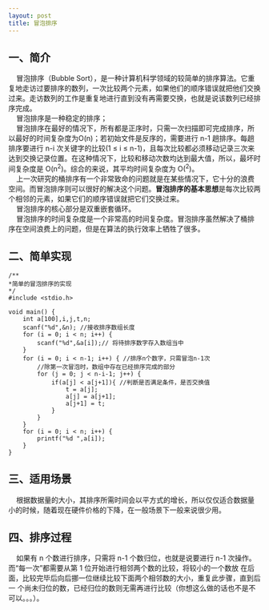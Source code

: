 ```yaml
---
layout: post
title: 冒泡排序
---
```

## 一、简介 ##  

&#160;&#160;&#160;&#160;冒泡排序（Bubble Sort），是一种计算机科学领域的较简单的排序算法。它重复地走访过要排序的数列，一次比较两个元素，如果他们的顺序错误就把他们交换过来。走访数列的工作是重复地进行直到没有再需要交换，也就是说该数列已经排序完成。  
&#160;&#160;&#160;&#160;冒泡排序是一种稳定的排序；  
&#160;&#160;&#160;&#160;冒泡排序在最好的情况下，所有都是正序时，只需一次扫描即可完成排序，所以最好的时间复杂度为O(n)；若初始文件是反序的，需要进行 n-1 趟排序。每趟排序要进行 n-i 次关键字的比较(1 ≤ i ≤ n-1)，且每次比较都必须移动记录三次来达到交换记录位置。在这种情况下，比较和移动次数均达到最大值，所以，最坏时间复杂度是 O(n<sup>2</sup>)。综合的来说，其平均时间复杂度为 O(<sup>2</sup>)。   
&#160;&#160;&#160;&#160;上一次研究的桶排序有一个非常致命的问题就是在某些情况下，它十分的浪费空间。而冒泡排序则可以很好的解决这个问题。**冒泡排序的基本思想**是每次比较两个相邻的元素，如果它们的顺序错误就把它们交换过来。  
&#160;&#160;&#160;&#160;冒泡排序的核心部分是双重嵌套循环。  
&#160;&#160;&#160;&#160;冒泡排序的时间复杂度是一个非常高的时间复杂度。冒泡排序虽然解决了桶排序在空间浪费上的问题，但是在算法的执行效率上牺牲了很多。

## 二、简单实现 ##

	/**
	*简单的冒泡排序的实现
	*/
	#include <stdio.h>

	void main() {
		int a[100],i,j,t,n;
		scanf("%d",&n); //接收排序数组长度
		for (i = 0; i < n; i++) {
			scanf("%d",&a[i]);// 将待排序数字存入数组当中
		}
		for (i = 0; i < n-1; i++) { //排序n个数字，只需冒泡n-1次
			//除第一次冒泡时，数组中存在已经排序完成的部分
			for (j = 0; j < n-i-1; j++) { 
				if(a[j] < a[j+1]){ //判断是否满足条件，是否交换值
					t = a[j];
					a[j] = a[j+1];
					a[j+1] = t;
				}
			}
		}
		for (i = 0; i < n; i++) {
			printf("%d ",a[i]);
		}
	}

## 三、适用场景 ##  

&#160;&#160;&#160;&#160;根据数据量的大小，其排序所需时间会以平方式的增长，所以仅仅适合数据量小的时候，随着现在硬件价格的下降，在一般场景下一般来说很少用。  

## 四、排序过程 ##  
&#160;&#160;&#160;&#160;如果有 n 个数进行排序，只需将 n-1 个数归位，也就是说要进行 n-1 次操作。而“每一次”都需要从第 1 位开始进行相邻两个数的比较，将较小的一个数放 在后面，比较完毕后向后挪一位继续比较下面两个相邻数的大小，重复此步骤，直到后一
个尚未归位的数，已经归位的数则无需再进行比较（你想这么做的话也不是不可以。。。）。